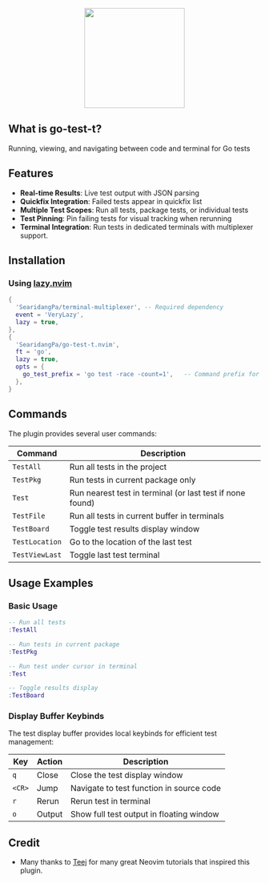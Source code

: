 <p align="center">
<img src="https://github.com/user-attachments/assets/819eb2ae-7ccd-4d64-a74c-0b6a84cdcbcb" width="200" alt="">
</p>

## What is go-test-t?

Running, viewing, and navigating between code and terminal for Go tests 

## Features

- **Real-time Results**: Live test output with JSON parsing
- **Quickfix Integration**: Failed tests appear in quickfix list
- **Multiple Test Scopes**: Run all tests, package tests, or individual tests
- **Test Pinning**: Pin failing tests for visual tracking when rerunning
- **Terminal Integration**: Run tests in dedicated terminals with multiplexer support. 


## Installation

### Using [lazy.nvim](https://github.com/folke/lazy.nvim)

```lua
{
  'SearidangPa/terminal-multiplexer', -- Required dependency
  event = 'VeryLazy',
  lazy = true,
},
{
  'SearidangPa/go-test-t.nvim',
  ft = 'go',
  lazy = true,
  opts = {
    go_test_prefix = 'go test -race -count=1',   -- Command prefix for running tests
  },
}
```


## Commands

The plugin provides several user commands:

| Command | Description |
|---------|-------------|
| `TestAll` | Run all tests in the project |
| `TestPkg` | Run tests in current package only |
| `Test` | Run nearest test in terminal (or last test if none found) |
| `TestFile` | Run all tests in current buffer in terminals |
| `TestBoard` | Toggle test results display window |
| `TestLocation` | Go to the location of the last test |
| `TestViewLast` | Toggle last test terminal |

## Usage Examples

### Basic Usage

```lua
-- Run all tests
:TestAll

-- Run tests in current package
:TestPkg

-- Run test under cursor in terminal
:Test

-- Toggle results display
:TestBoard
```




### Display Buffer Keybinds
The test display buffer provides local keybinds for efficient test management:

| Key | Action | Description |
|-----|--------|-------------|
| `q` | Close | Close the test display window |
| `<CR>` | Jump | Navigate to test function in source code |
| `r` | Rerun | Rerun test in terminal |
| `o` | Output | Show full test output in floating window |



## Credit

* Many thanks to [Teej](https://www.youtube.com/@teej_dv) for many great Neovim tutorials that inspired this plugin.


